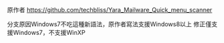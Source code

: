 原作者
https://github.com/techbliss/Yara_Mailware_Quick_menu_scanner

分支原因Windows7不吃這種新語法，原作者寫法支援Windows8以上
修正僅支援Windows7，不支援WinXP
